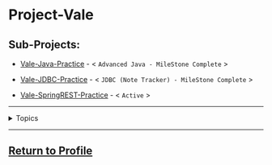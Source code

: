# Project-Vale

## Sub-Projects:

- [Vale-Java-Practice](https://github.com/MorickClive/Vale-Java-Practice) - < `Advanced Java - MileStone Complete` >

- [Vale-JDBC-Practice](https://github.com/MorickClive/Vale-JDBC-Practice) - < `JDBC (Note Tracker) - MileStone Complete` >

- [Vale-SpringREST-Practice](https://github.com/MorickClive/Vale-SpringREST-Practice) - < `Active` >

---

<details><summary>Topics</summary>
  
Java:
- Java Procedural Programming <`Complete`>
- Object-Oriented Programming <`Complete`>
- Threading & Concurency <`Complete`>
- JDBC <`Complete`>

SQL
- DDL <`Complete`>
- DML <`Complete`>
- DQL
- Entity Relationship Diagrams (ERDs) <`Complete`>
- One-to-One Relationships <`Complete`>
- One-to-Many Relationships <`Complete`>

Spring
- Beans <`Complete`>
- MVC/CRUD Application

Junit:
- Unit Testing
- Integration Testing
- System Testing
- User Acceptance Testing
  - Behaviour-Driven Development (BDD)
- Mocking/Reflection 

HTML, CSS:
- DOM:
  - Tags
  - Attributes
- Cascading Style Sheet:
  - Styling
  - Classes/ID
  - Element alignment
  - Flexbox

Javascript:
- Procedural
- AJAX (Asynchronous JavaScript And XML)
- API Requests
- REACT framework
  
</details>

---

## [Return to Profile](https://github.com/MorickClive)
